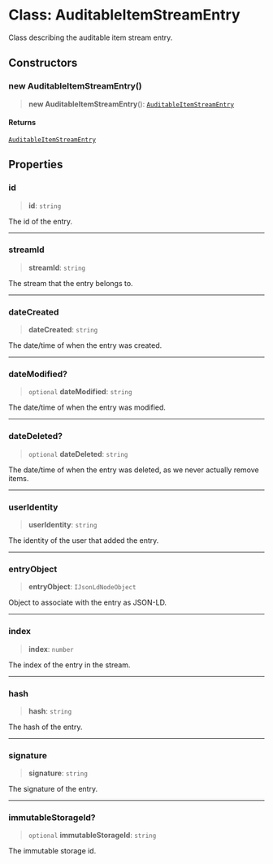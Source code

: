 # Class: AuditableItemStreamEntry

Class describing the auditable item stream entry.

## Constructors

### new AuditableItemStreamEntry()

> **new AuditableItemStreamEntry**(): [`AuditableItemStreamEntry`](AuditableItemStreamEntry.md)

#### Returns

[`AuditableItemStreamEntry`](AuditableItemStreamEntry.md)

## Properties

### id

> **id**: `string`

The id of the entry.

***

### streamId

> **streamId**: `string`

The stream that the entry belongs to.

***

### dateCreated

> **dateCreated**: `string`

The date/time of when the entry was created.

***

### dateModified?

> `optional` **dateModified**: `string`

The date/time of when the entry was modified.

***

### dateDeleted?

> `optional` **dateDeleted**: `string`

The date/time of when the entry was deleted, as we never actually remove items.

***

### userIdentity

> **userIdentity**: `string`

The identity of the user that added the entry.

***

### entryObject

> **entryObject**: `IJsonLdNodeObject`

Object to associate with the entry as JSON-LD.

***

### index

> **index**: `number`

The index of the entry in the stream.

***

### hash

> **hash**: `string`

The hash of the entry.

***

### signature

> **signature**: `string`

The signature of the entry.

***

### immutableStorageId?

> `optional` **immutableStorageId**: `string`

The immutable storage id.
